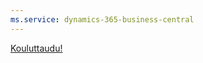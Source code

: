```yaml
---
ms.service: dynamics-365-business-central
---
```

[Kouluttaudu!](/training/dynamics365/business-central?WT.mc_id=dyn365bc_landingpage-docs)
